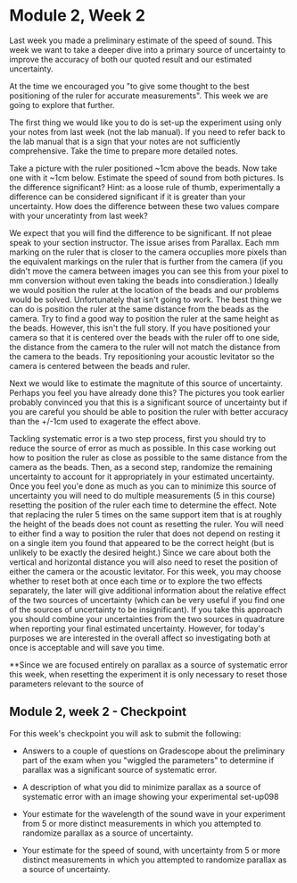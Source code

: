 # Module 2, Week 2

Last week you made a preliminary estimate of the speed of sound.  This week we want to take a deeper dive into a primary source of uncertainty to improve the accuracy of both our quoted result and our estimated uncertainty.

At the time we encouraged you "to give some thought to the best positioning of the ruler for accurate measurements". This week we are going to explore that further.

The first thing we would like you to do is set-up the experiment using only your notes from last week (not the lab manual). If you need to refer back to the lab manual that is a sign that your notes are not sufficiently comprehensive. Take the time to prepare more detailed notes. 

Take a picture with the ruler positioned ~1cm above the beads. Now take one with it ~1cm below. Estimate the speed of sound from both pictures. Is the difference significant? Hint: as a loose rule of thumb, experimentally a difference can be considered significant if it is greater than your uncertainty. How does the difference between these two values compare with your unceratinty from last week?

We expect that you will find the difference to be significant. If not pleae speak to your section instructor. The issue arises from Parallax. Each mm marking on the ruler that is closer to the camera occuplies more pixels than the equivalent markings on the ruler that is further from the camera (if you didn't move the camera between images you can see this from your pixel to mm conversion without even taking the beads into consdieration.) Ideally we would position the ruler at the location of the beads and our problems would be solved. Unfortunately that isn't going to work. The best thing we can do is position the ruler at the same distance from the beads as the camera. Try to find a good way to position the ruler at the same height as the beads. However, this isn't the full story. If you have positioned your camera so that it is centered over the beads with the ruler off to one side, the distance from the camera to the ruler will not match the distance from the camera to the beads. Try repositioning your acoustic levitator so the camera is centered between the beads and ruler.

Next we would like to estimate the magnitute of this source of uncertainty. Perhaps you feel you have already done this? The pictures you took earlier probably convinced you that this is a significant source of uncertainty but if you are careful you should be able to position the ruler with better accuracy than the +/-1cm used to exagerate the effect above.

Tackling systematic error is a two step process, first you should try to reduce the source of error as much as possible. In this case working out how to position the ruler as close as possible to the same distance from the camera as the beads. Then, as a second step, randomize the remaining uncertainty to account for it appropriately in your estimated uncertainty. Once you feel you'e done as much as you can to minimize this source of uncertainty you will need to do multiple measurements (5 in this course) resetting the position of the ruler each time to determine the effect. Note that replacing the ruler 5 times on the same support item that is at roughly the height of the beads does not count as resetting the ruler. You will need to either find a way to position the ruler that does not depend on resting it on a single item you found that appeared to be the correct height (but is unlikely to be exactly the desired height.) Since we care about both the vertical and horizontal distance you will also need to reset the position of either the camera or the acoustic levitator. For this week, you may choose whether to reset both at once each time or to explore the two effects separately, the later will give additional information about the relative effect of the two sources of uncertainty (which can be very useful if you find one of the sources of uncertainty to be insignificant). If you take this approach you should combine your uncertainties from the two sources in quadrature when reporting your final estimated uncertainty. However, for today's purposes we are interested in the overall affect so investigating both at once is acceptable and will save you time. 

**Since we are focused entirely on parallax as a source of systematic error this week, when resetting the experiment it is only necessary to reset those parameters relevant to the source of 

## Module 2, week 2 - Checkpoint

For this week's checkpoint you will ask to submit the following:

+ Answers to a couple of questions on Gradescope about the preliminary part of the exam when you "wiggled the parameters" to determine if parallax was a significant source of systematic error.

+ A description of what you did to minimize parallax as a source of systematic error with an image showing your experimental set-up098
 
+ Your estimate for the wavelength of the sound wave in your experiment from 5 or more distinct measurements in which you attempted to randomize parallax as a source of uncertainty.

+ Your estimate for the speed of sound, with uncertainty from 5 or more distinct measurements in which you attempted to randomize parallax as a source of uncertainty.